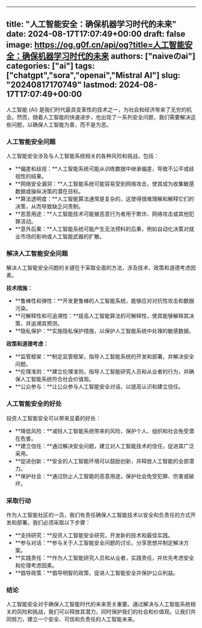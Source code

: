 
---
title: "人工智能安全：确保机器学习时代的未来"
date: 2024-08-17T17:07:49+00:00
draft: false
image: https://og.g0f.cn/api/og?title=人工智能安全：确保机器学习时代的未来
authors: ["naiveのai"]
categories: ["ai"]
tags: ["chatgpt","sora","openai","Mistral AI"]
slug: "20240817170749"
lastmod: 2024-08-17T17:07:49+00:00
---
人工智能 (AI) 是我们时代最具变革性的技术之一，为社会和经济带来了无穷的机会。然而，随着人工智能的快速进步，也出现了一系列安全问题，我们需要解决这些问题，以确保人工智能为善，而不是为恶。

### 人工智能安全问题

人工智能安全涉及与人工智能系统相关的各种风险和挑战，包括：

- **偏差和歧视：**人工智能系统可能从训练数据中继承偏差，导致不公平或歧视性的结果。
- **网络安全漏洞：**人工智能系统可能容易受到网络攻击，使其成为收集敏感数据或操纵决策的潜在目标。
- **算法透明度：**人工智能算法通常是复杂的，这使得很难理解和解释它们的决策，从而导致缺乏问责制。
- **恶意用途：**人工智能技术可能被恶意行为者用于欺诈、网络攻击或其他犯罪活动。
- **意外后果：**人工智能系统可能产生无法预料的后果，例如自动化决策对就业市场的影响或人工智能武器的扩散。

### 解决人工智能安全问题

解决人工智能安全问题的关键在于采取全面的方法，涉及技术、政策和道德考虑因素。

**技术措施：**

- **鲁棒性和弹性：**开发更鲁棒的人工智能系统，能够应对对抗性攻击和数据污染。
- **可解释性和可追溯性：**提高人工智能算法的可解释性，使其能够解释其决策，并追溯其预测。
- **隐私保护：**实施隐私保护措施，以保护人工智能系统中处理的敏感数据。

**政策和道德考虑：**

- **监管框架：**制定监管框架，指导人工智能系统的开发和部署，并解决安全问题。
- **伦理准则：**建立伦理准则，指导人工智能研究人员和从业者的行为，并确保人工智能系统符合社会价值观。
- **公众参与：**让公众参与人工智能安全对话，以提高认识和建立信任。

### 人工智能安全的好处

投资人工智能安全可以带来显着的好处：

- **降低风险：**减轻人工智能系统带来的风险，保护个人、组织和社会免受潜在危害。
- **建立信任：**通过解决安全问题，建立对人工智能技术的信任，促进其广泛采用。
- **促进创新：**安全的人工智能环境可以鼓励创新，并释放人工智能的全部潜力。
- **保护社会：**通过防止人工智能的恶意用途，保护社会免受犯罪、伤害或破坏。

### 采取行动

作为人工智能社区的一员，我们有责任确保人工智能技术以安全和负责任的方式开发和部署。我们必须采取以下步骤：

- **支持研究：**投资人工智能安全研究，开发新的技术和最佳实践。
- **参与对话：**参与关于人工智能安全问题的讨论，分享思想并制定解决方案。
- **实践责任：**作为人工智能研究人员和从业者，实践责任，并优先考虑安全和伦理考虑因素。
- **倡导政策：**倡导明智的政策，促进人工智能安全并保护公众利益。

### 结论

人工智能安全对于确保人工智能时代的未来至关重要。通过解决与人工智能系统相关的风险和挑战，我们可以释放其潜力，同时保护我们的社会和价值观。让我们共同努力，建立一个安全、可信和负责任的人工智能未来。